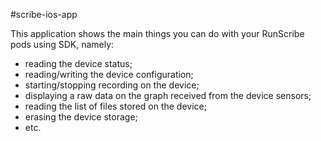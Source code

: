 #scribe-ios-app

This application shows the main things you can do with your RunScribe pods using SDK, namely:
* reading the device status;
* reading/writing the device configuration;
* starting/stopping recording on the device;
* displaying a raw data on the graph received from the device sensors;
* reading the list of files stored on the device;
* erasing the device storage;
* etc.
